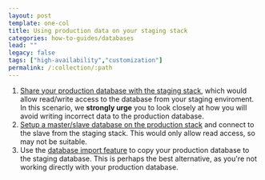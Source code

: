 ```yaml
---
layout: post
template: one-col
title: Using production data on your staging stack
categories: how-to-guides/databases
lead: ""
legacy: false
tags: ["high-availability","customization"]
permalink: /:collection/:path
---
```



1.  [Share your production database with the staging stack](/maestro/how-to-guides/databases/shells/sharing-db.html), which would allow read/write access to the database from your staging enviroment. In this scenario, we **strongly urge** you to look closely at how you will avoid writing incorrect data to the production database.
2.  [Setup a master/slave database on the production stack](/maestro/tutorials/database-replication.html) and connect to the slave from the staging stack. This would only allow read access, so may not be suitable.
3.  Use the [database import feature](/maestro/how-to-guides/databases/shells/sharing-db.html) to copy your production database to the staging database. This is perhaps the best alternative, as you're not working directly with your production database.
